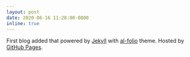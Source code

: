 ```yaml
---
layout: post
date: 2020-06-16 11:28:00-0800 
inline: true
---
```



First blog added that powered by [Jekyll](https://jekyllrb.com/) with [al-folio](https://github.com/alshedivat/al-folio/) theme.
Hosted by [GitHub Pages](https://pages.github.com/).



<!-- Our [Multitask Multilayer Mapping](https://ieeexplore.ieee.org/abstract/document/9872320) paper was accepted by IEEE Transactions on Robotics ([T-RO](https://www.ieee-ras.org/publications/t-ro)). -->

